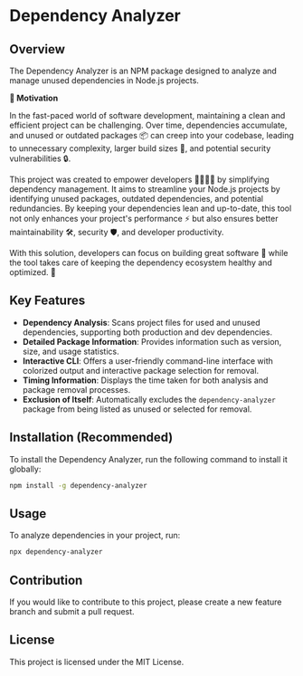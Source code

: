 # Dependency Analyzer

## Overview
The Dependency Analyzer is an NPM package designed to analyze and manage unused dependencies in Node.js projects.

**🚀 Motivation**  

In the fast-paced world of software development, maintaining a clean and efficient project can be challenging. Over time, dependencies accumulate, and unused or outdated packages 📦 can creep into your codebase, leading to unnecessary complexity, larger build sizes 📏, and potential security vulnerabilities 🔒.  

This project was created to empower developers 👨‍💻👩‍💻 by simplifying dependency management. It aims to streamline your Node.js projects by identifying unused packages, outdated dependencies, and potential redundancies. By keeping your dependencies lean and up-to-date, this tool not only enhances your project's performance ⚡ but also ensures better maintainability 🛠️, security 🛡️, and developer productivity.  

With this solution, developers can focus on building great software 🎯 while the tool takes care of keeping the dependency ecosystem healthy and optimized. 🚀

## Key Features
- **Dependency Analysis**: Scans project files for used and unused dependencies, supporting both production and dev dependencies.
- **Detailed Package Information**: Provides information such as version, size, and usage statistics.
- **Interactive CLI**: Offers a user-friendly command-line interface with colorized output and interactive package selection for removal.
- **Timing Information**: Displays the time taken for both analysis and package removal processes.
- **Exclusion of Itself**: Automatically excludes the `dependency-analyzer` package from being listed as unused or selected for removal.

## Installation (Recommended)
To install the Dependency Analyzer, run the following command to install it globally:
```bash
npm install -g dependency-analyzer
```

## Usage
To analyze dependencies in your project, run:
```bash
npx dependency-analyzer
```

## Contribution
If you would like to contribute to this project, please create a new feature branch and submit a pull request.

## License
This project is licensed under the MIT License.
